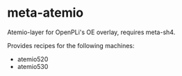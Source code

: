 # meta-atemio
Atemio-layer for OpenPLi's OE overlay, requires meta-sh4.

Provides recipes for the following machines:
- atemio520
- atemio530

